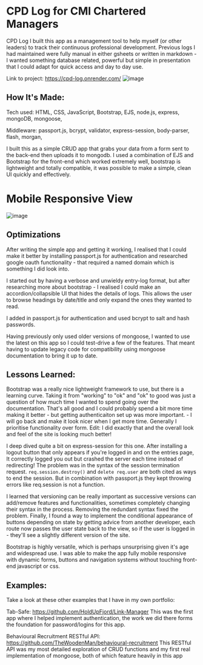 # CPD Log for CMI Chartered Managers
 
CPD Log
I built this app as a management tool to help myself (or other leaders) to track their continuous professional development.  Previous logs I had maintained were fully manual in either gsheets or written in markdown - I wanted something database related, powerful but simple in presentation that I could adapt for quick access and day to day use.

Link to project: https://cpd-log.onrender.com/
![image](https://user-images.githubusercontent.com/85075266/191354067-01f86c67-1749-4078-a7f2-b2bf0f57ca90.png)


## How It's Made:
Tech used: HTML, CSS, JavaScript, Bootstrap, EJS, node.js, express, mongoDB, mongoose, 

Middleware: passport.js, bcrypt, validator, express-session, body-parser, flash, morgan, 

I built this as a simple CRUD app that grabs your data from a form sent to the back-end then uploads it to mongodb.  I used a combination of EJS and Bootstrap for the front-end which worked extremely well, bootstrap is lightweight and totally compatible, it was possible to make a simple, clean UI quickly and effectively.  

# Mobile Responsive View

![image](https://user-images.githubusercontent.com/85075266/191354434-1059de28-95c1-4913-ae68-f7df6fb84d3c.png)


## Optimizations


After writing the simple app and getting it working, I realised that I could make it better by installing passport.js for authentication and researched google oauth functionality - that required a named domain which is something I did look into. 

I started out by having a verbose and unwieldy entry-log format, but after researching more about bootstrap - I realised I could make an accordion/collapsible UI that hides the details of logs.  This allows the user to browse headings by date/title and only expand the ones they wanted to read.

I added in passport.js for authentication and used bcrypt to salt and hash passwords. 

Having previously only used older versions of mongoose, I wanted to use the latest on this app so I could test-drive a few of the features.  That meant having to update legacy code for compatibility using mongoose documentation to bring it up to date.

## Lessons Learned:
Bootstrap was a really nice lightweight framework to use, but there is a learning curve.  Taking it from "working" to "ok" and "ok" to good was just a question of how much time I wanted to spend going over the documentation.  That's all good and I could probably spend a bit more time making it better - but getting authenticaiton set up was more important. - I will go back and make it look nicer when I get more time. Generally I prioritise functionality over form. Edit: I did exactly that and the overall look and feel of the site is looking much better!

I deep dived quite a bit on express-session for this one.  After installing a logout button that only appears if you're logged in and on the entries page, It correctly logged you out but crashed the server each time instead of redirecting! The problem was in the syntax of the session termination request.  `req.session.destroy()` and `delete req.user` are both cited as ways to end the session.  But in combination with passport.js they kept throwing errors like req.session is not a function. 

I learned that versioning can be really important as successive versions can add/remove features and functionalities, sometimes completely changing their syntax in the process. Removing the redundant syntax fixed the problem. Finally, I found a way to implement the conditional appearance of buttons depending on state by getting advice from another developer, each route now passes the user state back to the view, so if the user is logged in - they'll see a slightly different version of the site.

Bootstrap is highly versatile, which is perhaps unsurprising given it's age and widespread use. I was able to make the app fully mobile responsive with dynamic forms, buttons and navigation systems without touching front-end javascript or css.

## Examples:
Take a look at these other examples that I have in my own portfolio:

Tab-Safe: https://github.com/HoldUpFjord/Link-Manager
This was the first app where I helped implement authentication, the work we did there forms the foundation for password/logins for this app.

Behavioural Recruitment RESTful API: https://github.com/TheWoodenMan/behavioural-recruitment
This RESTful API was my most detailed exploration of CRUD functions and my first real implementation of mongoose, both of which feature heavily in this app
